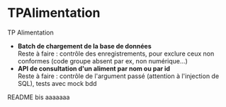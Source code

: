 # TPAlimentation
TP Alimentation 
- <strong>Batch de chargement de la base de données</strong></br>
  Reste à faire : contrôle des enregistrements, pour exclure ceux non conformes (code groupe absent par ex, non numérique...)
- <strong>API de consultation d'un aliment par nom ou par id </strong></br>
  Reste à faire : contrôle de l'argument passé (attention à l'injection de SQL), tests avec mock bdd


README bis aaaaaaa